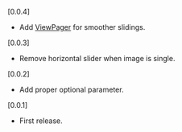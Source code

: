 [0.0.4]
- Add [ViewPager](https://github.com/react-native-community/react-native-viewpager) for smoother slidings.

[0.0.3]
- Remove horizontal slider when image is single.

[0.0.2]
- Add proper optional parameter.

[0.0.1]
- First release.
